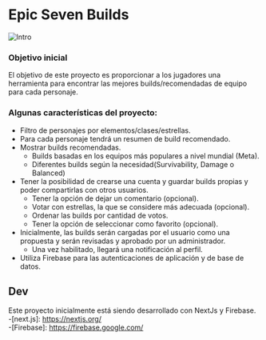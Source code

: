 # Epic Seven Builds

![Intro](https://github.com/GianGougeon/Epic7Builds/blob/main/Screenshots/home.png?raw=true)

### Objetivo inicial

El objetivo de este proyecto es proporcionar a los jugadores una herramienta para encontrar las mejores builds/recomendadas de equipo para cada personaje.


### Algunas características del proyecto:

- Filtro de personajes por elementos/clases/estrellas.
- Para cada personaje tendrá un resumen de build recomendado.
- Mostrar builds recomendadas.
  * Builds basadas en los equipos más populares a nivel mundial (Meta).
  * Diferentes builds según la necesidad(Survivability, Damage o Balanced)
- Tener la posibilidad de crearse una cuenta y guardar builds propias y poder compartirlas con otros usuarios.
    * Tener la opción de dejar un comentario (opcional).
    * Votar con estrellas, la que se considere más adecuada (opcional). 
    * Ordenar las builds por cantidad de votos.
    * Tener la opción de seleccionar como favorito (opcional).
- Inicialmente, las builds serán cargadas por el usuario como una propuesta y serán revisadas y aprobado por un administrador.
    * Una vez habilitado, llegará una notificación al perfil.
- Utiliza Firebase para las autenticaciones de aplicación y de base de datos.

## Dev

Este proyecto inicialmente está siendo desarrollado con NextJs y Firebase. <br/>
-[next.js]: https://nextjs.org/ <br/>
-[Firebase]: https://firebase.google.com/